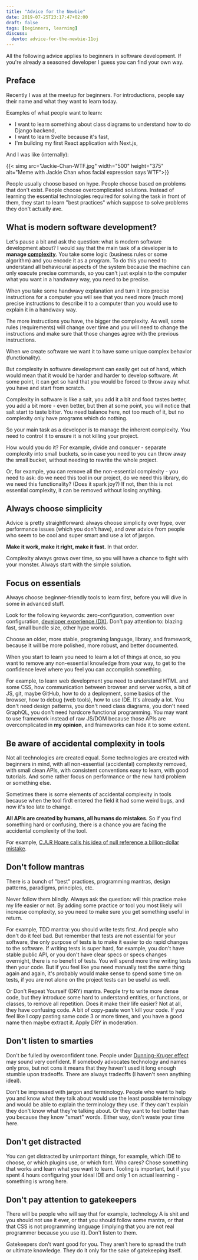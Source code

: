 ```yaml
---
title: "Advice for the Newbie"
date: 2019-07-25T23:17:47+02:00
draft: false
tags: [beginners, learning]
discuss:
  devto: advice-for-the-newbie-11oj
---
```


All the following advice applies to beginners in software development. If you're already a seasoned developer I guess you can find your own way.

<!--more-->

## Preface

Recently I was at the meetup for beginners. For introductions, people say their name and what they want to learn today.

Examples of what people want to learn:

- I want to learn something about class diagrams to understand how to do Django backend,
- I want to learn Svelte because it's fast,
- I'm building my first React application with Next.js,

And I was like (internally):

{{< simg src="Jackie-Chan-WTF.jpg" width="500" height="375" alt="Meme with Jackie Chan whos facial expression says WTF">}}

People usually choose based on hype. People choose based on problems that don't exist. People choose overcomplicated solutions. Instead of learning the essential technologies required for solving the task in front of them, they start to learn "best practices" which suppose to solve problems they don't actually ave.

## What is modern software development?

Let's pause a bit and ask the question: what is modern software development about? I would say that the main task of a developer is to **manage [complexity](/posts/complexity/)**. You take some logic (business rules or some algorithm) and you encode it as a program. To do this you need to understand all behavioural aspects of the system because the machine can  only execute precise commands, so you can't just explain to the computer what you want in a handwavy way, you need to be precise.

When you take some handwavy explanation and turn it into precise instructions for a computer you will see that you need more (much more) precise instructions to describe it to a computer than you would use to explain it in a handwavy way.

The more instructions you have, the bigger the complexity. As well, some rules (requirements) will change over time and you will need to change the instructions and make sure that those changes agree with the previous instructions.

When we create software we want it to have some unique complex behavior (functionality).

But complexity in software development can easily get out of hand, which would mean that it would be harder and harder to develop software. At some point, it can get so hard that you would be forced to throw away what you have and start from scratch.

Complexity in software is like a salt, you add it a bit and food tastes better, you add a bit more - even better, but then at some point, you will notice that salt start to taste bitter. You need balance here, not too much of it, but no complexity only have programs which do nothing.

So your main task as a developer is to manage the inherent complexity. You need to control it to ensure it is not killing your project.

How would you do it? For example, divide and conquer - separate complexity into small buckets, so in case you need to you can throw away the small bucket, without needing to rewrite the whole project.

Or, for example, you can remove all the non-essential complexity - you need to ask: do we need this tool in our project, do we need this library, do we need this functionality? (Does it spark joy?) If not, then this is not essential complexity, it can be removed without losing anything.

## Always choose simplicity

Advice is pretty straightforward: always choose simplicity over hype, over performance issues (which you don't have), and over advice from people who seem to be cool and super smart and use a lot of jargon.

**Make it work, make it right, make it fast.** In that order.

Complexity always grows over time, so you will have a chance to fight with your monster. Always start with the simple solution.

## Focus on essentials

Always choose beginner-friendly tools to learn first, before you will dive in some in advanced stuff.

Look for the following keywords: zero-configuration, convention over configuration, [developer experience (DX)](/posts/evaluating-dx-of-a-programming-language). Don't pay attention to: blazing fast, small bundle size, other hype words.

Choose an older, more stable, programing language, library, and framework, because it will be more polished, more robust, and better documented.

When you start to learn you need to learn a lot of things at once, so you want to remove any non-essential knowledge from your way, to get to the confidence level where you feel you can accomplish something.

For example, to learn web development you need to understand HTML and some CSS, how communication between browser and server works, a bit of JS, git, maybe GitHub, how to do a deployment, some basics of the browser, how to debug (web tools), how to use IDE. It's already a lot. You don't need design patterns, you don't need class diagrams, you don't need GraphQL, you don't need hardcore functional programming. You may want to use framework instead of raw JS/DOM because those APIs are overcomplicated in **my opinion**, and frameworks can hide it to some extent.

## Be aware of accidental complexity in tools

Not all technologies are created equal. Some technologies are created with beginners in mind, with all non-essential (accidental) complexity removed, with small clean APIs, with consistent conventions easy to learn, with good tutorials. And some rather focus on performance or the new hard problem or something else.

Sometimes there is some elements of accidental complexity in tools because when the tool firdt entered the field it had some weird bugs, and now it's too late to change.

**All APIs are created by humans, all humans do mistakes**. So if you find something hard or confusing, there is a chance you are facing the accidental complexity of the tool.

For example, [C.A.R Hoare calls his idea of null reference a billion-dollar mistake](https://www.infoq.com/presentations/Null-References-The-Billion-Dollar-Mistake-Tony-Hoare/).

## Don't follow mantras

There is a bunch of "best" practices, programming mantras, design patterns, paradigms, principles, etc.

Never follow them blindly. Always ask the question: will this practice make my life easier or not. By adding some practice or tool you most likely will increase complexity, so you need to make sure you get something useful in return.

For example, TDD mantra: you should write tests first. And people who don't do it feel bad. But remember that tests are not essential for your software, the only purpose of tests is to make it easier to do rapid changes to the software. If writing tests is super hard, for example, you don't have stable public API, or you don't have clear specs or specs changes overnight, there is no benefit of tests. You will spend more time writing tests then your code. But if you feel like you need manually test the same thing again and again, it's probably would make sense to spend some time on tests, if you are not alone on the project tests can be useful as well.

Or Don't Repeat Yourself (DRY) mantra. People try to write more dense code, but they introduce some hard to understand entities, or functions, or classes, to remove all repetition. Does it make their life easier? Not at all, they have confusing code. A bit of copy-paste won't kill your code. If you feel like I copy pasting same code 3 or more times, and you have a good name then maybe extract it. Apply DRY in moderation.

## Don't listen to smarties

Don't be fulled by overconfident tone. People under [Dunning-Kruger effect](https://ed.ted.com/lessons/why-incompetent-people-think-they-re-amazing-david-dunning) may sound very confident. If somebody advocates technology and names only pros, but not cons it means that they haven't used it long enough stumble upon tradeoffs. There are always tradeoffs (I haven't seen anything ideal).

Don't be impressed with jargon and terminology. People who want to help you and know what they talk about would use the least possible terminology and would be able to explain the terminology they use. If they can't explain they don't know what they're talking about. Or they want to feel better than you because they know "smart" words. Either way, don't waste your time here.

## Don't get distracted

You can get distracted by unimportant things, for example, which IDE to choose, or which plugins use, or which font. Who cares? Chose something that works and learn what you want to learn. Tooling is important, but if you spent 4 hours configuring your ideal IDE and only 1 on actual learning -  something is wrong here.

## Don't pay attention to gatekeepers

There will be people who will say that for example, technology A is shit and you should not use it ever, or that you should follow some mantra, or that that CSS is not programming language (implying that you are not real programmer because you use it). Don't listen to them.

Gatekeepers don't want good for you. They aren't here to spread the truth or ultimate knowledge. They do it only for the sake of gatekeeping itself.
